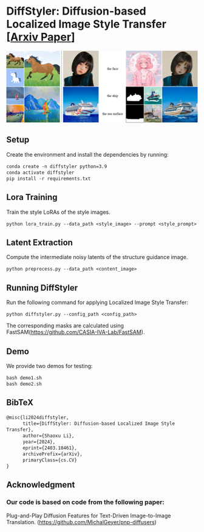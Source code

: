 # DiffStyler: Diffusion-based Localized Image Style Transfer [[Arxiv Paper](https://arxiv.org/abs/2403.18461)]
<p float="left">
  <img src="teaser.png" width="800" />
</p>


## Setup
Create the environment and install the dependencies by running:

```
conda create -n diffstyler python=3.9
conda activate diffstyler
pip install -r requirements.txt
```
## Lora Training
Train the style LoRAs of the style images.

```
python lora_train.py --data_path <style_image> --prompt <style_prompt>
```

## Latent Extraction

Compute the intermediate noisy latents of the structure guidance image.

```
python preprocess.py --data_path <content_image>
```

## Running DiffStyler
Run the following command for applying Localized Image Style Transfer:

```
python diffstyler.py --config_path <config_path>
```
The corresponding masks are calculated using FastSAM(https://github.com/CASIA-IVA-Lab/FastSAM).

## Demo
We provide two demos for testing:

```
bash demo1.sh
bash demo2.sh
```


## BibTeX
```
@misc{li2024diffstyler,
      title={DiffStyler: Diffusion-based Localized Image Style Transfer}, 
      author={Shaoxu Li},
      year={2024},
      eprint={2403.18461},
      archivePrefix={arXiv},
      primaryClass={cs.CV}
}
```


## Acknowledgment
### Our code is based on code from the following paper:

Plug-and-Play Diffusion Features for Text-Driven Image-to-Image Translation.
 (https://github.com/MichalGeyer/pnp-diffusers)

